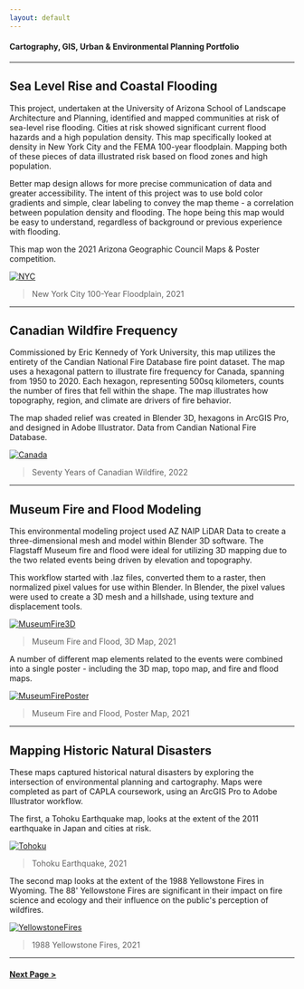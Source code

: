 ```yaml
---
layout: default
---
```

<title>Glenn Ingram Cartography</title>

#### Cartography, GIS, Urban & Environmental Planning Portfolio

<hr> 

## Sea Level Rise and Coastal Flooding

This project, undertaken at the University of Arizona School of Landscape Architecture and Planning, identified and mapped communities at risk of sea-level rise flooding. Cities at risk showed significant current flood hazards and a high population density. This map specifically looked at density in New York City and the FEMA 100-year floodplain. Mapping both of these pieces of data illustrated risk based on flood zones and high population. 

Better map design allows for more precise communication of data and greater accessibility. The intent of this project was to use bold color gradients and simple, clear labeling to convey the map theme - a correlation between population density and flooding. The hope being this map would be easy to understand, regardless of background or previous experience with flooding.

This map won the 2021 Arizona Geographic Council Maps & Poster competition.


[![NYC](https://glenningram.github.io/assets/img/small/Ingram_NYCFlood.jpg)](https://glenningram.github.io/assets/img/large/Ingram_NYCFlood.jpg)
> New York City 100-Year Floodplain, 2021

 <hr> 


## Canadian Wildfire Frequency

Commissioned by Eric Kennedy of York University, this map utilizes the entirety of the Candian National Fire Database fire point dataset. The map uses a hexagonal pattern to illustrate fire frequency for Canada, spanning from 1950 to 2020. Each hexagon, representing 500sq kilometers, counts the number of fires that fell within the shape. The map illustrates how topography, region, and climate are drivers of fire behavior.

The map shaded relief was created in Blender 3D, hexagons in ArcGIS Pro, and designed in Adobe Illustrator. Data from Candian National Fire Database.

[![Canada](https://glenningram.github.io/assets/img/Ingram_CanadaWildfire.jpg)](https://glenningram.github.io/assets/img/Ingram_CanadaWildfire.jpg)
> Seventy Years of Canadian Wildfire, 2022

 <hr> 
 
 
## Museum Fire and Flood Modeling

This environmental modeling project used AZ NAIP LiDAR Data to create a three-dimensional mesh and model within Blender 3D software. The Flagstaff Museum fire and flood were ideal for utilizing 3D mapping due to the two related events being driven by elevation and topography. 

This workflow started with .laz files,  converted them to a raster, then normalized pixel values for use within Blender. In Blender, the pixel values were used to create a 3D mesh and a hillshade, using texture and displacement tools. 

[![MuseumFire3D](https://glenningram.github.io/assets/img/3DFlagstaffMap.jpg)](https://glenningram.github.io/assets/img/Ingram_3DFlagstaff.jpg)
> Museum Fire and Flood, 3D Map, 2021

A number of different map elements related to the events were combined into a single poster - including the 3D map, topo map, and fire and flood maps.

[![MuseumFirePoster](https://glenningram.github.io/assets/img/MuseumFloodAndFire.jpg)](https://glenningram.github.io/assets/img/MuseumFloodAndFire.jpg)
> Museum Fire and Flood, Poster Map, 2021
 <hr> 

## Mapping Historic Natural Disasters

These maps captured historical natural disasters by exploring the intersection of environmental planning and cartography. Maps were completed as part of CAPLA coursework, using an ArcGIS Pro to Adobe Illustrator workflow.

The first, a Tohoku Earthquake map, looks at the extent of the 2011 earthquake in Japan and cities at risk.

[![Tohoku](https://glenningram.github.io/assets/img/TohokuEarthquake.jpg)](https://glenningram.github.io/assets/img/TohokuEarthquake.jpg)
> Tohoku Earthquake, 2021

The second map looks at the extent of the 1988 Yellowstone Fires in Wyoming. The 88' Yellowstone Fires are significant in their impact on fire science and ecology and their influence on the public's perception of wildfires.

[![YellowstoneFires](https://glenningram.github.io/assets/img/1988YellowstoneFires.jpg)](https://glenningram.github.io/assets/img/1988YellowstoneFires.jpg)
> 1988 Yellowstone Fires, 2021

<hr> 

#### [Next Page >](./two.md)
